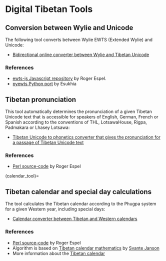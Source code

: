 # Digital Tibetan Tools

## Conversion between Wylie and Unicode

The following tool converts between Wylie EWTS (Extended Wylie) and Unicode:

* [Bidirectional online converter between Wylie and Tibetan Unicode](https://www.lotsawahouse.org/Static/tools/ewts.html)

### References

- [ewts-js Javascript repository](https://github.com/rogerespel/ewts-js) by Roger Espel.
- [pyewts Python port](https://github.com/OpenPecha-dev/pyewts) by Esukhia

## Tibetan pronunciation

This tool automatically determines the pronunciation of a given Tibetan Unicode text that is accessible for speakers of English, German,
French or Spanish according to the conventions of THL, LotsawaHouse, Rigpa, Padmakara or Lhasey Lotsawa:

* [Tibetan Unicode to phonetics converter that gives the pronunciation for a passage of Tibetan Unicode text](https://www.lotsawahouse.org/Cgi/phonetics.pl)

### References

- [Perl source-code](https://www.lotsawahouse.org/Static/Lingua-BO-Wylie-dev.zip) by Roger Espel

(calendar_tool)=
## Tibetan calendar and special day calculations

The tool calculates the Tibetan calendar according to the Phugpa system for a given Western year, including special days:

* [Calendar converter between Tibetan and Western calendars](https://www.lotsawahouse.org/Cgi/phugpa.pl)

### References

- [Perl source-code](https://www.lotsawahouse.org/Static/Calendar-Phugpa-dev.zip) by Roger Espel
- Algorithm is based on [Tibetan calendar mathematics](http://www2.math.uu.se/~svante/papers/calendars/tibet.pdf) by [Svante Janson](https://katalog.uu.se/empInfo?id=XX2949)
- More information about the [Tibetan calendar](tibetan_calendar.md)